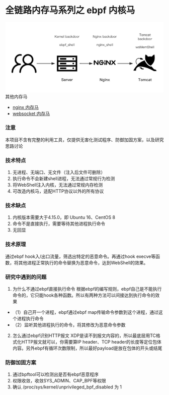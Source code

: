 # 全链路内存马系列之 ebpf 内核马

![](img/webshellattckchain.jpg)
其他内存马
-  [nginx 内存马](https://github.com/veo/nginx_shell)
-  [websocket 内存马](https://github.com/veo/wsMemShell)
### 注意
本项目不含有完整的利用工具，仅提供无害化测试程序、防御加固方案，以及研究思路讨论

### 技术特点
1. 无进程、无端口、无文件（注入后文件可删除）
2. 执行命令不会新建shell进程，无法通过常规行为检测
3. 将WebShell注入内核，无法通过常规内存检测
4. 可改造内核马，适配HTTP协议以外的所有协议

### 技术缺点
1. 内核版本需要大于4.15.0，即 Ubuntu 16、CentOS 8
2. 命令不是直接执行，需要等待其他进程执行命令
3. 无回显


### 技术原理
通过ebpf hook入/出口流量，筛选出特定的恶意命令。再通过hook execve等函数，将其他进程正常执行的命令替换为恶意命令，达到WebShell的效果。

### 研究中遇到的问题
1. 为什么不通过ebpf直接执行命令
根据ebpf的编写规则，ebpf自己是不能执行命令的，它只能hook各种函数。所以有两种方法可以间接达到执行命令的效果

- （1）自己开一个进程，ebpf通过ebpf map传输命令参数到这个进程，通过这个进程执行命令
- （2）监听其他进程执行的命令，将其修改为恶意命令参数


2. 怎么通过ebpf识别HTTP报文
XDP是读不到报文内容的，所以最底层用TC格式化HTTP报文就可以，你需要算IP header、TCP header的长度等定位包体内容。另外ebpf有循环次数限制，所以最好payload是放在包体的开头或结尾

### 防御加固方案
1. 通过bpftool可以检测出是否有ebpf恶意程序
2. 权限收敛，收敛SYS_ADMIN、CAP_BPF等权限
3. 确认 /proc/sys/kernel/unprivileged_bpf_disabled 为 1